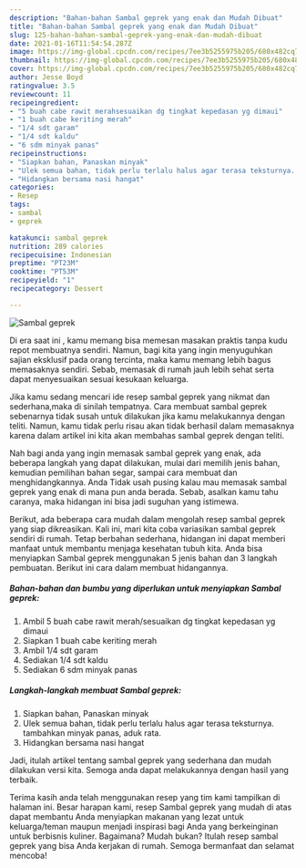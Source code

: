 ```yaml
---
description: "Bahan-bahan Sambal geprek yang enak dan Mudah Dibuat"
title: "Bahan-bahan Sambal geprek yang enak dan Mudah Dibuat"
slug: 125-bahan-bahan-sambal-geprek-yang-enak-dan-mudah-dibuat
date: 2021-01-16T11:54:54.287Z
image: https://img-global.cpcdn.com/recipes/7ee3b5255975b205/680x482cq70/sambal-geprek-foto-resep-utama.jpg
thumbnail: https://img-global.cpcdn.com/recipes/7ee3b5255975b205/680x482cq70/sambal-geprek-foto-resep-utama.jpg
cover: https://img-global.cpcdn.com/recipes/7ee3b5255975b205/680x482cq70/sambal-geprek-foto-resep-utama.jpg
author: Jesse Boyd
ratingvalue: 3.5
reviewcount: 11
recipeingredient:
- "5 buah cabe rawit merahsesuaikan dg tingkat kepedasan yg dimaui"
- "1 buah cabe keriting merah"
- "1/4 sdt garam"
- "1/4 sdt kaldu"
- "6 sdm minyak panas"
recipeinstructions:
- "Siapkan bahan, Panaskan minyak"
- "Ulek semua bahan, tidak perlu terlalu halus agar terasa teksturnya. tambahkan minyak panas, aduk rata."
- "Hidangkan bersama nasi hangat"
categories:
- Resep
tags:
- sambal
- geprek

katakunci: sambal geprek 
nutrition: 289 calories
recipecuisine: Indonesian
preptime: "PT23M"
cooktime: "PT53M"
recipeyield: "1"
recipecategory: Dessert

---
```



![Sambal geprek](https://img-global.cpcdn.com/recipes/7ee3b5255975b205/680x482cq70/sambal-geprek-foto-resep-utama.jpg)

Di era  saat ini , kamu memang bisa memesan masakan praktis tanpa kudu repot membuatnya sendiri. Namun, bagi kita yang ingin menyuguhkan sajian eksklusif pada orang tercinta, maka kamu memang lebih bagus memasaknya sendiri. Sebab, memasak di rumah jauh lebih sehat serta dapat menyesuaikan sesuai kesukaan keluarga.

Jika kamu sedang mencari ide resep sambal geprek yang nikmat dan sederhana,maka di sinilah tempatnya. Cara membuat sambal geprek  sebenarnya tidak susah untuk dilakukan jika kamu melakukannya dengan teliti. Namun, kamu tidak perlu risau akan tidak berhasil dalam memasaknya 
karena dalam artikel ini kita akan membahas sambal geprek dengan teliti.  



Nah bagi anda yang ingin memasak sambal geprek yang enak, ada beberapa langkah yang dapat dilakukan, mulai dari memilih jenis bahan, kemudian pemilihan bahan segar, sampai cara membuat dan menghidangkannya. Anda Tidak usah pusing kalau mau memasak sambal geprek yang enak di mana pun anda berada. Sebab, asalkan kamu  tahu caranya, maka hidangan ini bisa jadi suguhan yang istimewa.

Berikut, ada beberapa cara mudah dalam mengolah resep sambal geprek yang siap dikreasikan. Kali ini, mari kita coba variasikan sambal geprek sendiri di rumah. Tetap berbahan sederhana, hidangan ini dapat memberi manfaat untuk membantu menjaga kesehatan tubuh kita. Anda bisa menyiapkan Sambal geprek menggunakan 5 jenis bahan dan 3 langkah pembuatan. Berikut ini cara dalam membuat hidangannya.

<!--inarticleads1-->

##### Bahan-bahan dan bumbu yang diperlukan untuk menyiapkan Sambal geprek:

1. Ambil 5 buah cabe rawit merah/sesuaikan dg tingkat kepedasan yg dimaui
1. Siapkan 1 buah cabe keriting merah
1. Ambil 1/4 sdt garam
1. Sediakan 1/4 sdt kaldu
1. Sediakan 6 sdm minyak panas




<!--inarticleads2-->

##### Langkah-langkah membuat Sambal geprek:

1. Siapkan bahan, Panaskan minyak
1. Ulek semua bahan, tidak perlu terlalu halus agar terasa teksturnya. tambahkan minyak panas, aduk rata.
1. Hidangkan bersama nasi hangat




Jadi, itulah artikel tentang  sambal geprek  yang sederhana dan mudah dilakukan versi kita. Semoga anda dapat melakukannya dengan hasil yang terbaik. 

Terima kasih anda telah menggunakan resep yang tim kami tampilkan di halaman ini. Besar harapan kami, resep  Sambal geprek yang mudah di atas dapat membantu Anda menyiapkan makanan yang lezat untuk keluarga/teman maupun menjadi inspirasi bagi Anda yang berkeinginan untuk berbisnis kuliner. Bagaimana? Mudah bukan? Itulah resep sambal geprek yang bisa Anda kerjakan di rumah. Semoga bermanfaat dan selamat mencoba!

